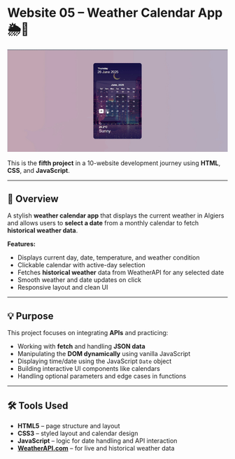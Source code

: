 # Website 05 – Weather Calendar App 🌦️📅

![Weather App Screenshot](./Final%20Gif.gif) 

This is the **fifth project** in a 10-website development journey using **HTML**, **CSS**, and **JavaScript**.

---

## 📌 Overview

A stylish **weather calendar app** that displays the current weather in Algiers and allows users to **select a date** from a monthly calendar to fetch **historical weather data**.

**Features:**
- Displays current day, date, temperature, and weather condition
- Clickable calendar with active-day selection
- Fetches **historical weather** data from WeatherAPI for any selected date
- Smooth weather and date updates on click
- Responsive layout and clean UI

---

## 💡 Purpose

This project focuses on integrating **APIs** and practicing:
- Working with **fetch** and handling **JSON data**
- Manipulating the **DOM dynamically** using vanilla JavaScript
- Displaying time/date using the JavaScript `Date` object
- Building interactive UI components like calendars
- Handling optional parameters and edge cases in functions

---

## 🛠 Tools Used

- **HTML5** – page structure and layout  
- **CSS3** – styled layout and calendar design  
- **JavaScript** – logic for date handling and API interaction  
- **[WeatherAPI.com](https://www.weatherapi.com/)** – for live and historical weather data
 
